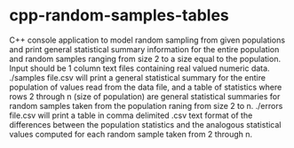 # cpp-random-samples-tables
C++ console application to model random sampling from given populations and print general statistical summary information 
for the entire population and random samples ranging from size 2 to a size equal to the population. Input should be 1 column
text files containing real valued numeric data.
./samples file.csv will print a general statistical summary for the entire population of values read from the data file,
and a table of statistics where rows 2 through n (size of population) are general statistical summaries for random samples
taken from the population raning from size 2 to n.
./errors file.csv will print a table in comma delimited .csv text format of the differences between the population statistics
and the analogous statistical values computed for each random sample taken from 2 through n.
